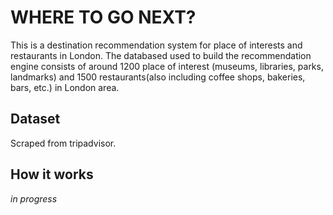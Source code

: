 # WHERE TO GO NEXT?
This is a destination recommendation system for place of interests and restaurants in London. The databased used to build the recommendation engine consists of around 1200 place of interest (museums, libraries, parks, landmarks) and 1500 restaurants(also including coffee shops, bakeries, bars, etc.) in London area.

## Dataset
Scraped from tripadvisor.

## How it works
*in progress*

